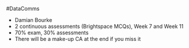 #DataComms

- Damian Bourke
- 2 continuous assessments (Brightspace MCQs), Week 7 and Week 11
- 70% exam, 30% assessments
- There will be a make-up CA at the end if you miss it

